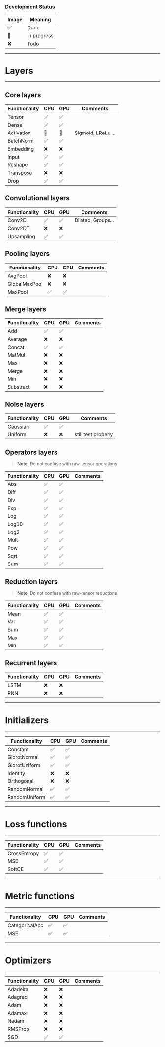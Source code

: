 ### Development Status

| Image | Meaning |
| ------------- |------|
| ✅ | Done |
| 🔵 | In progress |
| ❌ | Todo |


---
# Layers
---

## Core layers

| Functionality | CPU | GPU | Comments |
| ------------- |------| -----| ---------|
| Tensor | ✅ | ✅ | |
| Dense | ✅ | ✅ | |
| Activation | 🔵 | 🔵 | Sigmoid, LReLu ...
| BatchNorm | ✅ | ✅ |
| Embedding | ❌ | ❌ |
| Input | ✅ | ✅ | |
| Reshape | ✅ | ✅ | |
| Transpose | ❌ | ❌ |
| Drop | ✅ | ✅ |


## Convolutional layers

| Functionality | CPU | GPU | Comments |
| ------------- |------| -----| ---------|
| Conv2D | ✅ | ✅ | Dilated, Groups...
| Conv2DT | ❌ | ❌ |
| Upsampling | ✅ | ✅ |


## Pooling layers

| Functionality | CPU | GPU | Comments |
| ------------- |------| -----| ---------|
| AvgPool | ❌ | ❌ |
| GlobalMaxPool | ❌ | ❌ |
| MaxPool | ✅ | ✅ |


## Merge layers

| Functionality | CPU | GPU | Comments |
| ------------- |------| -----| ---------|
| Add | ✅ | ✅ |
| Average | ❌ | ❌ |
| Concat | ✅ | ✅ |
| MatMul | ❌ | ❌ |
| Max | ❌ | ❌ |
| Merge | ❌ | ❌ |
| Min | ❌ | ❌ |
| Substract | ❌ | ❌ |


## Noise layers

| Functionality | CPU | GPU | Comments |
| ------------- |------| -----| ---------|
| Gaussian | ✅ | ✅ |
| Uniform | ❌| ❌ | still test properly


## Operators layers

> **Note:** Do not confuse with raw-tensor operations

| Functionality | CPU | GPU | Comments |
| ------------- |------| -----| ---------|
| Abs | ✅ | ✅ |
| Diff | ✅ | ✅ |
| Div | ✅ | ✅ |
| Exp | ✅ | ✅ |
| Log | ✅ | ✅ |
| Log10 | ✅ | ✅ |
| Log2 | ✅ | ✅ |
| Mult | ✅ | ✅|
| Pow |  ✅ | ✅ |
| Sqrt | ✅ | ✅ |
| Sum | ✅ | ✅ |


## Reduction layers

> **Note:** Do not confuse with raw-tensor reductions

| Functionality | CPU | GPU | Comments |
| ------------- |------| -----| ---------|
| Mean | ✅| ✅ |
| Var | ✅| ✅ |
| Sum | ✅| ✅ |
| Max | ✅| ✅ |
| Min | ✅| ✅ |


## Recurrent layers

| Functionality | CPU | GPU | Comments |
| ------------- |------| -----| ---------|
| LSTM | ❌ | ❌ |
| RNN | ❌ | ❌ |


---
# Initializers
---

| Functionality | CPU | GPU | Comments |
| ------------- |------| -----| ---------|
| Constant |  ✅ | ✅ |
| GlorotNormal |  ✅ | ✅ |
| GlorotUniform |  ✅ | ✅ |
| Identity | ❌ | ❌ |
| Orthogonal | ❌ | ❌ |
| RandomNormal |  ✅ | ✅ |
| RandomUniform |  ✅ | ✅ |


---
# Loss functions
---

| Functionality | CPU | GPU | Comments |
| ------------- |------| -----| ---------|
| CrossEntropy | ✅ | ✅ |
| MSE | ✅ | ✅ |
| SoftCE | ✅ | ✅ |


---
# Metric functions
---

| Functionality | CPU | GPU | Comments |
| ------------- |------| -----| ---------|
| CategoricalAcc | ✅ | ✅ |
| MSE | ✅ | ✅ |


---
# Optimizers
---

| Functionality | CPU | GPU | Comments |
| ------------- |------| -----| ---------|
| Adadelta | ❌ | ❌ |
| Adagrad | ❌ | ❌ |
| Adam | ❌ | ❌ |
| Adamax | ❌ | ❌ |
| Nadam | ❌ | ❌ |
| RMSProp | ❌ | ❌ |
| SGD | ✅ | ✅ |
